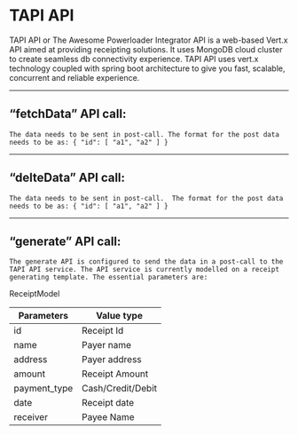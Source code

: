 # TAPI API  
TAPI API or The Awesome Powerloader Integrator API is a web-based Vert.x API aimed at providing receipting solutions. It uses MongoDB cloud cluster to create seamless db connectivity experience.
TAPI API uses vert.x technology coupled with spring boot architecture to give you fast, scalable, concurrent and reliable experience.

---

## “fetchData” API call: 
`The data needs to be sent in post-call.
The format for the post data needs to be as:
{
  "id": [
    "a1",
    "a2"
  ]
}`

---

## “delteData” API call: 
`The data needs to be sent in post-call. 
The format for the post data needs to be as:
{
  "id": [
    "a1",
    "a2"
  ]
}`

---

## “generate” API call:
`The generate API is configured to send the data in a post-call to the TAPI API service.
The API service is currently modelled on a receipt generating template. The essential parameters are:
`


ReceiptModel


Parameters     | Value type
-------- | -----
id| Receipt Id
name| Payer name
address| Payer address
amount| Receipt Amount
payment_type| Cash/Credit/Debit
date| Receipt date
receiver| Payee Name




